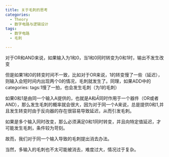 ```yaml
---
title: 关于毛刺的思考
categories:
  - Theory
  - 数字电路与逻辑设计
tags:
  - 数字电路
  - 毛刺

---
```


对于OR和AND来说，如果输入为1和0，当1和0同时转变为0和1时，输出不发生改变

但是如果1和0的转变时间不一致，比如对于OR来说，1的转变慢了一些（延迟），则输入会短时间内出现两个0的情况，毛刺就发生了。同理，如果ADD中的categories:
tags:1慢了一拍，也会发生毛刺（为1的毛刺）

如果0和1是由同一个输入A提供的，也就是A和$\bar A$同时作用于一个器件（OR或者AND），那么发生毛刺的概率就会很大，因为对于同一个A来说，总是提供0和1,并且发生转变时由于反向器的存在很容易导致延迟，从而引发毛刺。

如果是多个输入同时改变，那么必须满足0和1同时转变，并且向特定值延迟，才可能发生毛刺，条件较为苛刻。

故而，我们对于同一个输入导致的毛刺提出消去办法。

当然，多输入的毛刺也不太可能被消去，难度过大，情况过于复杂。
